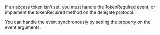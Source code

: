 If an access token isn't set, you must handle the TokenRequired event, or implement the tokenRequired method on the delegate protocol.

You can handle the event synchronously by setting the property on the event arguments.
